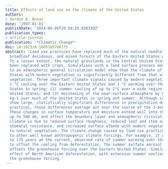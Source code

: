 ```yaml
---
title: Effects of land use on the climate of the United States
authors:
- Gordon B. Bonan
date: '1997-01-01'
publishDate: '2024-06-05T20:56:25.038339Z'
publication_types:
- article-journal
publication: '*Climatic Change*'
doi: 10.1023/A:1005305708775
abstract: 'Land use practices have replaced much of the natural needleleaf evergreen,
  broadleaf deciduous, and mixed forests of the Eastern United States with crops.
  To a lesser extent, the natural grasslands in the Central United States have also
  been replaced with crops. Simulations with a land surface process model coupled
  to an atmospheric general circulation model show that the climate of the United
  States with modern vegetation is significantly different from that with natural
  vegetation. Three important climate signals caused by modern vegetation are: (1)
  1 °C cooling over the Eastern United States and 1 °C warming over the Western United
  States in spring; (2) summer cooling of up to 2°C over a wide region of the Central
  United States; and (3) moistening of the near-surface atmosphere by 0.5 to 1.5 g
  kg-1 over much of the United States in spring and summer. Although individual months
  show large, statistically significant differences in precipitation due to land-use
  practices, these differences average out over the course of the 3-month seasons.
  These changes in surface temperature and moisture extend well into the atmosphere,
  up to 500 mb, and affect the boundary layer and atmospheric circulation. The altered
  climate is due to reduced surface roughness, reduced leaf and stem area index, reduced
  stomatal resistance, and increased surface albedo with modern vegetation compared
  to natural vegetation. The climate change caused by land use practices is comparable
  to other well known anthropogenic climate forcings. For example, it would take 100
  to 175 years at the current, observed rate of summer warming over the United States
  to offset the cooling from deforestation. The summer sulfate aerosol forcing completely
  offsets the greenhouse forcing over the Eastern United States. Similarly, the climatic
  effect of North American deforestation, with extensive summer cooling, further offsets
  the greenhouse forcing.'
---
```

